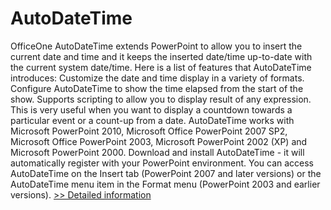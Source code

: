 # AutoDateTime
OfficeOne AutoDateTime extends PowerPoint to allow you to insert the current date and time and it keeps the inserted date/time up-to-date with the current system date/time. Here is a list of features that AutoDateTime introduces:
Customize the date and time display in a variety of formats.
  Configure AutoDateTime to show the time elapsed from the start of the show.
  Supports scripting to allow you to display result of any expression. This is very useful when you want to display a countdown towards a particular event or a count-up from a date.
AutoDateTime works with Microsoft PowerPoint 2010, Microsoft Office PowerPoint 2007 SP2, Microsoft Office PowerPoint 2003, Microsoft PowerPoint 2002 (XP) and Microsoft PowerPoint 2000. Download and install AutoDateTime - it will automatically register with your PowerPoint environment. You can access AutoDateTime on the Insert tab (PowerPoint 2007 and later versions) or the AutoDateTime menu item in the Format menu (PowerPoint 2003 and earlier versions).
[>> Detailed information](https://secure.shareit.com/shareit/product.html?productid=300394083&affiliateid=200057808)